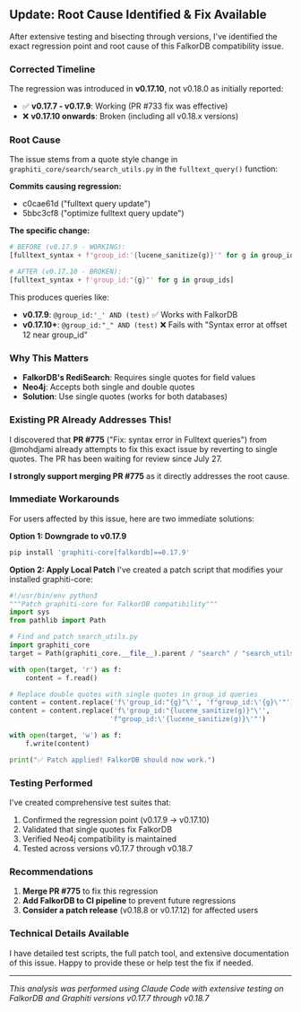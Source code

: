 ## Update: Root Cause Identified & Fix Available

After extensive testing and bisecting through versions, I've identified the exact regression point and root cause of this FalkorDB compatibility issue.

### Corrected Timeline
The regression was introduced in **v0.17.10**, not v0.18.0 as initially reported:
- ✅ **v0.17.7 - v0.17.9**: Working (PR #733 fix was effective)
- ❌ **v0.17.10 onwards**: Broken (including all v0.18.x versions)

### Root Cause
The issue stems from a quote style change in `graphiti_core/search/search_utils.py` in the `fulltext_query()` function:

**Commits causing regression:**
- c0cae61d ("fulltext query update")
- 5bbc3cf8 ("optimize fulltext query update")

**The specific change:**
```python
# BEFORE (v0.17.9 - WORKING):
[fulltext_syntax + f"group_id:'{lucene_sanitize(g)}'" for g in group_ids]

# AFTER (v0.17.10 - BROKEN):
[fulltext_syntax + f'group_id:"{g}"' for g in group_ids]
```

This produces queries like:
- **v0.17.9**: `@group_id:'_' AND (test)` ✅ Works with FalkorDB
- **v0.17.10+**: `@group_id:"_" AND (test)` ❌ Fails with "Syntax error at offset 12 near group_id"

### Why This Matters
- **FalkorDB's RediSearch**: Requires single quotes for field values
- **Neo4j**: Accepts both single and double quotes
- **Solution**: Use single quotes (works for both databases)

### Existing PR Already Addresses This!
I discovered that **PR #775** ("Fix: syntax error in Fulltext queries") from @mohdjami already attempts to fix this exact issue by reverting to single quotes. The PR has been waiting for review since July 27.

**I strongly support merging PR #775** as it directly addresses the root cause.

### Immediate Workarounds
For users affected by this issue, here are two immediate solutions:

**Option 1: Downgrade to v0.17.9**
```bash
pip install 'graphiti-core[falkordb]==0.17.9'
```

**Option 2: Apply Local Patch**
I've created a patch script that modifies your installed graphiti-core:
```python
#!/usr/bin/env python3
"""Patch graphiti-core for FalkorDB compatibility"""
import sys
from pathlib import Path

# Find and patch search_utils.py
import graphiti_core
target = Path(graphiti_core.__file__).parent / "search" / "search_utils.py"

with open(target, 'r') as f:
    content = f.read()

# Replace double quotes with single quotes in group_id queries
content = content.replace('f\'group_id:"{g}"\'', 'f"group_id:\'{g}\'"')
content = content.replace('f\'group_id:"{lucene_sanitize(g)}"\'', 
                         'f"group_id:\'{lucene_sanitize(g)}\'"')

with open(target, 'w') as f:
    f.write(content)

print("✅ Patch applied! FalkorDB should now work.")
```

### Testing Performed
I've created comprehensive test suites that:
1. Confirmed the regression point (v0.17.9 → v0.17.10)
2. Validated that single quotes fix FalkorDB
3. Verified Neo4j compatibility is maintained
4. Tested across versions v0.17.7 through v0.18.7

### Recommendations
1. **Merge PR #775** to fix this regression
2. **Add FalkorDB to CI pipeline** to prevent future regressions
3. **Consider a patch release** (v0.18.8 or v0.17.12) for affected users

### Technical Details Available
I have detailed test scripts, the full patch tool, and extensive documentation of this issue. Happy to provide these or help test the fix if needed.

---
*This analysis was performed using Claude Code with extensive testing on FalkorDB and Graphiti versions v0.17.7 through v0.18.7*